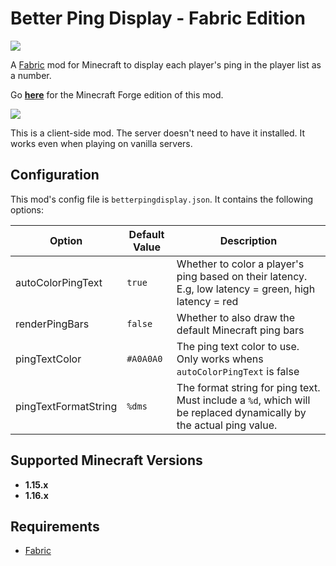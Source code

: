 # Better Ping Display - Fabric Edition

[![](http://cf.way2muchnoise.eu/full_406343_downloads.svg)](https://curseforge.com/minecraft/mc-mods/better-ping-display-fabric) 

A [Fabric](https://fabricmc.net/) mod for Minecraft to display each player's ping in the player list as a number.

Go [**here**](https://github.com/vladmarica/better-ping-display) for the Minecraft Forge edition of this mod.

![](https://i.imgur.com/HTrH0i2.png)

This is a client-side mod. The server doesn't need to have it installed. It works even when playing on vanilla servers.

## Configuration
This mod's config file is `betterpingdisplay.json`. It contains the following options:

| Option  | Default Value  | Description  |
|---|---|---|
| autoColorPingText  | `true` | Whether to color a player's ping based on their latency. E.g, low latency = green, high latency = red |
| renderPingBars  | `false` | Whether to also draw the default Minecraft ping bars  |
| pingTextColor  | `#A0A0A0`  | The ping text color to use. Only works whens `autoColorPingText` is false |
| pingTextFormatString | `%dms` | The format string for ping text. Must include a `%d`, which will be replaced dynamically by the actual ping value.

## Supported Minecraft Versions
* **1.15.x**
* **1.16.x**

## Requirements
* [Fabric](https://fabricmc.net/)

